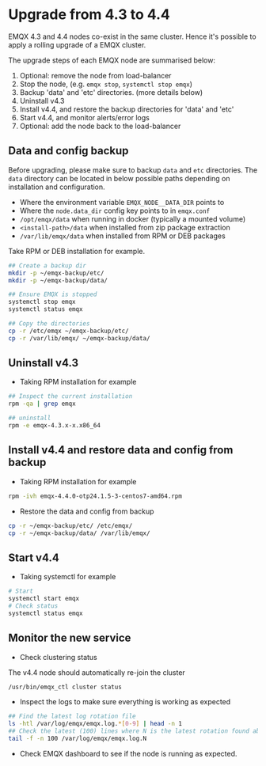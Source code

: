 # Upgrade from 4.3 to 4.4

EMQX 4.3 and 4.4 nodes co-exist in the same cluster.
Hence it's possible to apply a rolling upgrade of a EMQX cluster.

The upgrade steps of each EMQX node are summarised below:

1. Optional: remove the node from load-balancer
1. Stop the node, (e.g. `emqx stop`, `systemctl stop emqx`)
1. Backup 'data' and 'etc' directories. (more details below)
1. Uninstall v4.3
1. Install v4.4, and restore the backup directories for 'data' and 'etc'
1. Start v4.4, and monitor alerts/error logs
1. Optional: add the node back to the load-balancer

## Data and config backup

Before upgrading, please make sure to backup `data` and `etc` directories.
The `data` directory can be located in below possible paths depending
on installation and configuration.

* Where the environment variable `EMQX_NODE__DATA_DIR` points to
* Where the `node.data_dir` config key points to in `emqx.conf`
* `/opt/emqx/data` when running in docker (typically a mounted volume)
* `<install-path>/data` when installed from zip package extraction
* `/var/lib/emqx/data` when installed from RPM or DEB packages

Take RPM or DEB installation for example.

```bash
## Create a backup dir
mkdir -p ~/emqx-backup/etc/
mkdir -p ~/emqx-backup/data/

## Ensure EMQX is stopped
systemctl stop emqx
systemctl status emqx

## Copy the directories
cp -r /etc/emqx ~/emqx-backup/etc/
cp -r /var/lib/emqx/ ~/emqx-backup/data/
```

## Uninstall v4.3

- Taking RPM installation for example

```bash
## Inspect the current installation
rpm -qa | grep emqx

## uninstall
rpm -e emqx-4.3.x-x.x86_64
```

## Install v4.4 and restore data and config from backup

- Taking RPM installation for example

```bash
rpm -ivh emqx-4.4.0-otp24.1.5-3-centos7-amd64.rpm
```

- Restore the data and config from backup

```bash
cp -r ~/emqx-backup/etc/ /etc/emqx/
cp -r ~/emqx-backup/data/ /var/lib/emqx/
```

## Start v4.4

- Taking systemctl for example

```bash
# Start
systemctl start emqx
# Check status
systemctl status emqx
```

## Monitor the new service

- Check clustering status

The v4.4 node should automatically re-join the cluster

```bash
/usr/bin/emqx_ctl cluster status

```

- Inspect the logs to make sure everything is working as expected

```bash
## Find the latest log rotation file
ls -htl /var/log/emqx/emqx.log.*[0-9] | head -n 1
## Check the latest (100) lines where N is the latest rotation found above
tail -f -n 100 /var/log/emqx/emqx.log.N
```

- Check EMQX dashboard to see if the node is running as expected.

